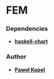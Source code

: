# FEM

### Dependencies
* **[haskell-chart](https://github.com/timbod7/haskell-chart/wiki)**

### Author
* **[Paweł Kopel](https://github.com/PKopel)**
